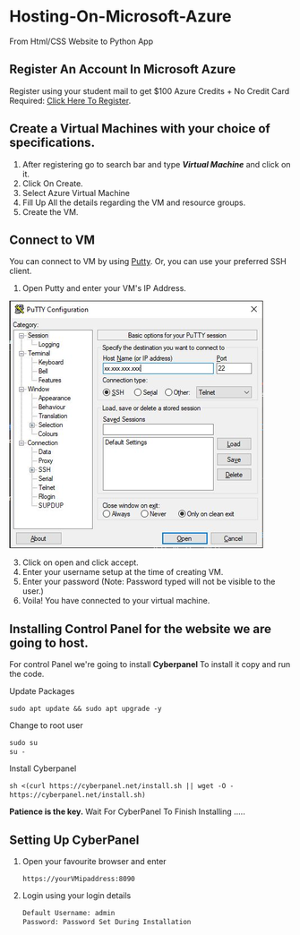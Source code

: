 ﻿# Hosting-On-Microsoft-Azure

From Html/CSS Website to Python App

## Register An Account In Microsoft Azure
Register using your student mail to get $100 Azure Credits + No Credit Card Required: [Click Here To Register](https://azure.microsoft.com/en-us/free/students/).

## Create a Virtual Machines with your choice of specifications.
1. After registering go to search bar and type ***Virtual Machine*** and click on it.
2. Click On Create.
3. Select Azure Virtual Machine
4. Fill Up All the details regarding the VM and resource groups.
5. Create the VM.

## Connect to VM
You can connect to VM by using [Putty](https://apps.microsoft.com/detail/putty/XPFNZKSKLBP7RJ?hl=en-us&gl=NP). Or, you can use your preferred SSH client.
1. Open Putty and enter your VM's IP Address.

![Putty Configuration](https://raw.githubusercontent.com/diwas7777/Hosting-On-Microsoft-Azure/main/putty.JPG)

3. Click on open and click accept.
4. Enter your username setup at the time of creating VM.
5. Enter your password (Note: Password typed will not be visible to the user.)
4. Voila! You have connected to your virtual machine.

## Installing Control Panel for the website we are going to host.
For control Panel we're going to install **Cyberpanel**
To install it copy and run the code.

Update Packages
```
sudo apt update && sudo apt upgrade -y
```

Change to root user
```
sudo su
su -
```

Install Cyberpanel
```
sh <(curl https://cyberpanel.net/install.sh || wget -O - https://cyberpanel.net/install.sh)
```


**Patience is the key.** Wait For CyberPanel To Finish Installing .....

## Setting Up CyberPanel
1. Open your favourite browser and enter
   ```
   https://yourVMipaddress:8090
   ```
2. Login using your login details
   ```
   Default Username: admin
   Password: Password Set During Installation
   ```
